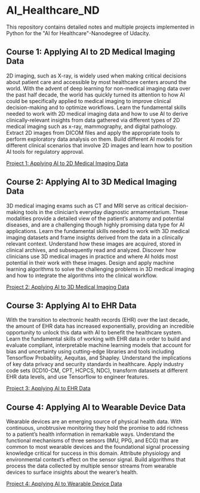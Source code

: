 # AI_Healthcare_ND

This repository contains detailed notes and multiple projects implemented in Python for the "AI for Healthcare"-Nanodegree of Udacity.
  


## Course 1: Applying AI to 2D Medical Imaging Data 

2D imaging, such as X-ray, is widely used when making critical decisions about patient care and accessible by
most healthcare centers around the world. With the advent of deep learning for non-medical imaging data
over the past half decade, the world has quickly turned its attention to how AI could be specifically applied to
medical imaging to improve clinical decision-making and to optimize workflows. Learn the fundamental skills
needed to work with 2D medical imaging data and how to use AI to derive clinically-relevant insights from
data gathered via different types of 2D medical imaging such as x-ray, mammography, and digital pathology.
Extract 2D images from DICOM files and apply the appropriate tools to perform exploratory data analysis
on them. Build different AI models for different clinical scenarios that involve 2D images and learn how to
position AI tools for regulatory approval.

[Project 1: Applying AI to 2D Medical Imaging Data](#)
  


## Course 2: Applying AI to 3D Medical Imaging Data 

3D medical imaging exams such as CT and MRI serve as critical decision-making tools in the clinician’s
everyday diagnostic armamentarium. These modalities provide a detailed view of the patient’s anatomy and
potential diseases, and are a challenging though highly promising data type for AI applications. Learn the
fundamental skills needed to work with 3D medical imaging datasets and frame insights derived from the
data in a clinically relevant context. Understand how these images are acquired, stored in clinical archives, and
subsequently read and analyzed. Discover how clinicians use 3D medical images in practice and where AI holds
most potential in their work with these images. Design and apply machine learning algorithms to solve the
challenging problems in 3D medical imaging and how to integrate the algorithms into the clinical workflow. 

[Project 2: Applying AI to 3D Medical Imaging Data](#)
  


## Course 3: Applying AI to EHR Data 

With the transition to electronic health records (EHR) over the last decade, the amount of EHR data has increased
exponentially, providing an incredible opportunity to unlock this data with AI to benefit the healthcare system.
Learn the fundamental skills of working with EHR data in order to build and evaluate compliant, interpretable
machine learning models that account for bias and uncertainty using cutting-edge libraries and tools including
Tensorflow Probability, Aequitas, and Shapley. Understand the implications of key data privacy and security
standards in healthcare. Apply industry code sets (ICD10-CM, CPT, HCPCS, NDC), transform datasets at different
EHR data levels, and use Tensorflow to engineer features.  

[Project 3: Applying AI to EHR Data](#)
  


## Course 4: Applying AI to Wearable Device Data  

Wearable devices are an emerging source of physical health data. With continuous, unobtrusive monitoring
they hold the promise to add richness to a patient’s health information in remarkable ways. Understand the
functional mechanisms of three sensors (IMU, PPG, and ECG) that are common to most wearable devices
and the foundational signal processing knowledge critical for success in this domain. Attribute physiology
and environmental context’s effect on the sensor signal. Build algorithms that process the data collected by
multiple sensor streams from wearable devices to surface insights about the wearer’s health. 

[Project 4: Applying AI to Wearable Device Data](#)
